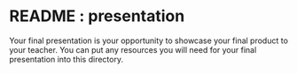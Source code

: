 # README : presentation
Your final presentation is your opportunity to showcase your final product to your teacher. You can put any resources you will need for your final presentation into this directory.
